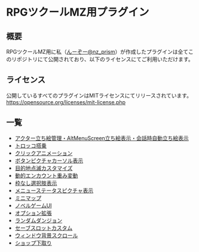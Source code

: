 # RPGツクールMZ用プラグイン

## 概要
RPGツクールMZ用に私（[んーぞー@nz_prism](https://twitter.com/nz_prism)）が作成したプラグインは全てこのリポジトリにて公開されており、以下のライセンスにてご利用いただけます。

## ライセンス
公開しているすべてのプラグインはMITライセンスにてリリースされています。  
https://opensource.org/licenses/mit-license.php

## 一覧
- [アクター立ち絵管理・AltMenuScreen立ち絵表示・会話時自動立ち絵表示](https://github.com/nz-prism/RPG-Maker-MZ/tree/master/ActorPictures)
- [トロッコ搭乗](https://github.com/nz-prism/RPG-Maker-MZ/tree/master/CartRide)
- [クリックアニメーション](https://github.com/nz-prism/RPG-Maker-MZ/tree/master/ClickAnimation)
- [ボタンピクチャカーソル表示](https://github.com/nz-prism/RPG-Maker-MZ/tree/master/CursorApplicationToButtonPicture)
- [目的地点滅カスタマイズ](https://github.com/nz-prism/RPG-Maker-MZ/tree/master/DestinationSpriteCustom)
- [動的エンカウント重み変動](https://github.com/nz-prism/RPG-Maker-MZ/tree/master/DynamicEncounterWeight)
- [枠なし選択肢表示](https://github.com/nz-prism/RPG-Maker-MZ/tree/master/FramelessChoiceList)
- [メニューステータスピクチャ表示](https://github.com/nz-prism/RPG-Maker-MZ/tree/master/MenuStatusPictures)
- [ミニマップ](https://github.com/nz-prism/RPG-Maker-MZ/tree/master/Minimap)
- [ノベルゲームUI](https://github.com/nz-prism/RPG-Maker-MZ/tree/master/NovelGameUI)
- [オプション拡張](https://github.com/nz-prism/RPG-Maker-MZ/tree/master/OptionEx)
- [ランダムダンジョン](https://github.com/nz-prism/RPG-Maker-MZ/tree/master/RandomDungeon)
- [セーブスロットカスタム](https://github.com/nz-prism/RPG-Maker-MZ/tree/master/SaveSlotCustom)
- [ウィンドウ背景スクロール](https://github.com/nz-prism/RPG-Maker-MZ/tree/master/ScrollingWindowBack)
- [ショップ下取り](https://github.com/nz-prism/RPG-Maker-MZ/tree/master/ShopTradein)